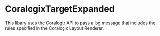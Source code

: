 # CoralogixTargetExpanded

This libary uses the Coralogix API to pass a log message that includes the rules specified in the Coralogix Layout Renderer.
